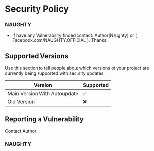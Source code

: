 # Security Policy

### NAUGHTY

+ if have any Vulnerability finded contact: Author(Nsughty) or ( Facebook.com/NAUGHTY.OFFICIAL ). Thanks!

## Supported Versions

Use this section to tell people about which versions of your project are
currently being supported with security updates.

| Version | Supported          |
| ------- | ------------------ |
| Main Version With Autoupdate | :white_check_mark: |
| Old Version | :x:|

## Reporting a Vulnerability

Contact Author
### NAUGHTY
